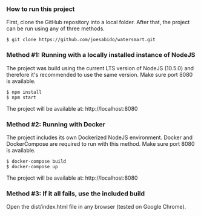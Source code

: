 ### How to run this project
First, clone the GitHub repository into a local folder. After that, the project can be run using any of three methods.
```
$ git clone https://github.com/joesabido/watersmart.git
```
### Method #1: Running with a locally installed instance of NodeJS
The project was build using the current LTS version of NodeJS (10.5.0) and therefore it's recommended to use the same version. Make sure port 8080 is available.
```
$ npm install
$ npm start
```
The project will be available at: http://localhost:8080
### Method #2: Running with Docker
The project includes its own Dockerized NodeJS environment. Docker and DockerCompose are required to run with this method. Make sure port 8080 is available.
```
$ docker-compose build
$ docker-compose up
```
The project will be available at: http://localhost:8080
### Method #3: If it all fails, use the included build
Open the dist/index.html file in any browser (tested on Google Chrome).